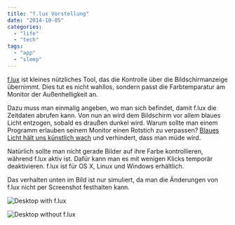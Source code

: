 ```yaml
---
title: "f.lux Vorstellung"
date: "2014-10-05"
categories: 
  - "life"
  - "tech"
tags: 
  - "app"
  - "sleep"
---
```


[f.lux](https://justgetflux.com/) ist kleines nützliches Tool, das die Kontrolle über die Bildschirmanzeige übernimmt. Dies tut es nicht wahllos, sondern passt die Farbtemparatur am Monitor der Außenhelligkeit an.

Dazu muss man einmalig angeben, wo man sich befindet, damit f.lux die Zeitdaten abrufen kann. Von nun an wird dem Bildschirm vor allem blaues Licht entzogen, sobald es draußen dunkel wird. Warum sollte man einem Programm erlauben seinem Monitor einen Rotstich zu verpassen? [Blaues Licht hält uns künstlich wach](https://justgetflux.com/research.html) und verhindert, dass man müde wird.

Natürlich sollte man nicht gerade Bilder auf ihre Farbe kontrollieren, während f.lux aktiv ist. Dafür kann man es mit wenigen Klicks temporär deaktivieren. f.lux ist für OS X, Linux und Windows erhältlich.

Das verhalten unten im Bild ist nur simuliert, da man die Änderungen von f.lux nicht per Screenshot festhalten kann.

![Desktop with f.lux](/images/fluxed.jpg)

![Desktop without f.lux](/images/original.jpg)
